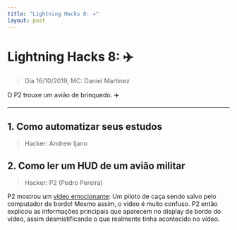 ```yaml
---
title: "Lightning Hacks 8: ✈️"
layout: post
---
```


# Lightning Hacks 8: ✈️
> Dia 16/10/2019, MC: Daniel Martinez

O P2 trouxe um avião de brinquedo. ✈️

<hr>

## 1. Como automatizar seus estudos
> Hacker: Andrew Ijano



## 2. Como ler um HUD de um avião militar
> Hacker: P2 (Pedro Pereira)

P2 mostrou um [vídeo emocionante](https://youtu.be/WkZGL7RQBVw): Um piloto de caça sendo
salvo pelo computador de bordo! Mesmo assim, o vídeo é muito confuso. P2 então
explicou as informações principais que aparecem no display de bordo do vídeo, assim
desmistificando o que realmente tinha acontecido no vídeo.